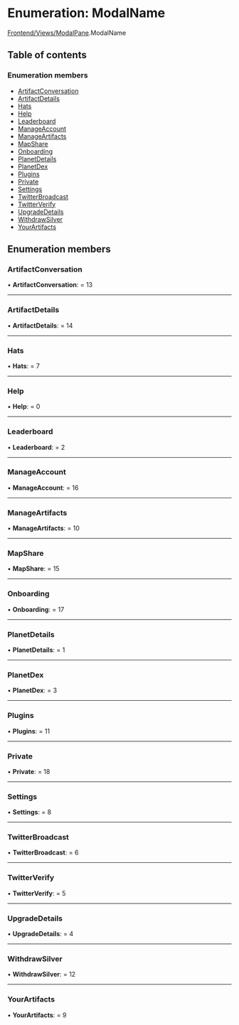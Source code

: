# Enumeration: ModalName

[Frontend/Views/ModalPane](../modules/frontend_views_modalpane.md).ModalName

## Table of contents

### Enumeration members

- [ArtifactConversation](frontend_views_modalpane.modalname.md#artifactconversation)
- [ArtifactDetails](frontend_views_modalpane.modalname.md#artifactdetails)
- [Hats](frontend_views_modalpane.modalname.md#hats)
- [Help](frontend_views_modalpane.modalname.md#help)
- [Leaderboard](frontend_views_modalpane.modalname.md#leaderboard)
- [ManageAccount](frontend_views_modalpane.modalname.md#manageaccount)
- [ManageArtifacts](frontend_views_modalpane.modalname.md#manageartifacts)
- [MapShare](frontend_views_modalpane.modalname.md#mapshare)
- [Onboarding](frontend_views_modalpane.modalname.md#onboarding)
- [PlanetDetails](frontend_views_modalpane.modalname.md#planetdetails)
- [PlanetDex](frontend_views_modalpane.modalname.md#planetdex)
- [Plugins](frontend_views_modalpane.modalname.md#plugins)
- [Private](frontend_views_modalpane.modalname.md#private)
- [Settings](frontend_views_modalpane.modalname.md#settings)
- [TwitterBroadcast](frontend_views_modalpane.modalname.md#twitterbroadcast)
- [TwitterVerify](frontend_views_modalpane.modalname.md#twitterverify)
- [UpgradeDetails](frontend_views_modalpane.modalname.md#upgradedetails)
- [WithdrawSilver](frontend_views_modalpane.modalname.md#withdrawsilver)
- [YourArtifacts](frontend_views_modalpane.modalname.md#yourartifacts)

## Enumeration members

### ArtifactConversation

• **ArtifactConversation**: = 13

---

### ArtifactDetails

• **ArtifactDetails**: = 14

---

### Hats

• **Hats**: = 7

---

### Help

• **Help**: = 0

---

### Leaderboard

• **Leaderboard**: = 2

---

### ManageAccount

• **ManageAccount**: = 16

---

### ManageArtifacts

• **ManageArtifacts**: = 10

---

### MapShare

• **MapShare**: = 15

---

### Onboarding

• **Onboarding**: = 17

---

### PlanetDetails

• **PlanetDetails**: = 1

---

### PlanetDex

• **PlanetDex**: = 3

---

### Plugins

• **Plugins**: = 11

---

### Private

• **Private**: = 18

---

### Settings

• **Settings**: = 8

---

### TwitterBroadcast

• **TwitterBroadcast**: = 6

---

### TwitterVerify

• **TwitterVerify**: = 5

---

### UpgradeDetails

• **UpgradeDetails**: = 4

---

### WithdrawSilver

• **WithdrawSilver**: = 12

---

### YourArtifacts

• **YourArtifacts**: = 9
